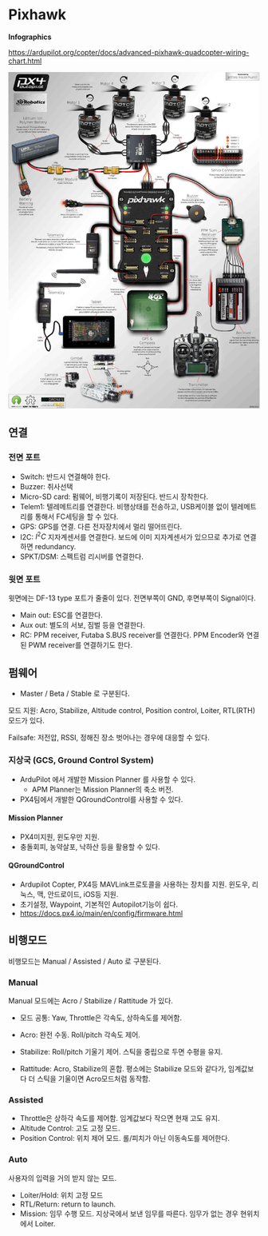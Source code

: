 # Pixhawk

**Infographics**

https://ardupilot.org/copter/docs/advanced-pixhawk-quadcopter-wiring-chart.html

![](../assets/pixhawk_basics.assets/infographics.jpg)

## 연결

### 전면 포트

- Switch: 반드시 연결해야 한다.
- Buzzer: 취사선택
- Micro-SD card: 펌웨어, 비행기록이 저장된다. 반드시 장착한다.
- Telem1: 텔레메트리를 연결한다. 비행상태를 전송하고, USB케이블 없이 텔레메트리를 통해서 FC세팅을 할 수 있다.
- GPS: GPS를 연결. 다른 전자장치에서 멀리 떨어뜨린다.
- I2C: $I^2C$  지자계센서를 연결한다. 보드에 이미 지자계센서가 있으므로 추가로 연결하면 redundancy.
- SPKT/DSM: 스펙트럼 리시버를 연결한다.

### 윗면 포트

윗면에는 DF-13 type 포트가 줄줄이 있다. 전면부쪽이 GND, 후면부쪽이 Signal이다.

- Main out: ESC를 연결한다.
- Aux out: 별도의 서보, 짐벌 등을 연결한다.
- RC: PPM receiver, Futaba S.BUS receiver를 연결한다. PPM Encoder와 연결된 PWM receiver를 연결하기도 한다.

## 펌웨어

- Master / Beta / Stable 로 구분된다. 

모드 지원: Acro, Stabilize, Altitude control, Position control, Loiter, RTL(RTH) 모드가 있다.

Failsafe: 저전압, RSSI, 정해진 장소 벗어나는 경우에 대응할 수 있다.

### 지상국 (GCS, Ground Control System)

- ArduPilot 에서 개발한 Mission Planner 를 사용할 수 있다.
  - APM Planner는 Mission Planner의 축소 버전.
- PX4팀에서 개발한 QGroundControl를 사용할 수 있다.

#### Mission Planner

- PX4미지원, 윈도우만 지원.
- 충돌회피, 농약살포, 낙하산 등을 활용할 수 있다.

#### QGroundControl

- Ardupilot Copter, PX4등 MAVLink프로토콜을 사용하는 장치를 지원. 윈도우, 리눅스, 맥, 안드로이드, iOS등 지원.
- 초기설정, Waypoint, 기본적인 Autopilot기능이 쉽다.
- https://docs.px4.io/main/en/config/firmware.html

## 비행모드

비행모드는 Manual / Assisted / Auto 로 구분된다.

### Manual 

Manual 모드에는 Acro / Stabilize / Rattitude 가 있다.

- 모드 공통: Yaw, Throttle은 각속도, 상하속도를 제어함.

- Acro: 완전 수동. Roll/pitch 각속도 제어. 
- Stabilize: Roll/pitch 기울기 제어. 스틱을 중립으로 두면 수평을 유지.
- Rattitude: Acro, Stabilize의 혼합. 평소에는 Stabilize 모드와 같다가, 임계값보다 더 스틱을 기울이면 Acro모드처럼 동작함.

### Assisted

- Throttle은 상하각 속도를 제어함. 임계값보다 작으면 현재 고도 유지.
- Altitude Control: 고도 고정 모드. 
- Position Control: 위치 제어 모드. 롤/피치가 아닌 이동속도를 제어한다.

### Auto

사용자의 입력을 거의 받지 않는 모드.

- Loiter/Hold: 위치 고정 모드
- RTL/Return: return to launch.
- Mission: 임무 수행 모드. 지상국에서 보낸 임무를 따른다. 임무가 없는 경우 현위치에서 Loiter.



